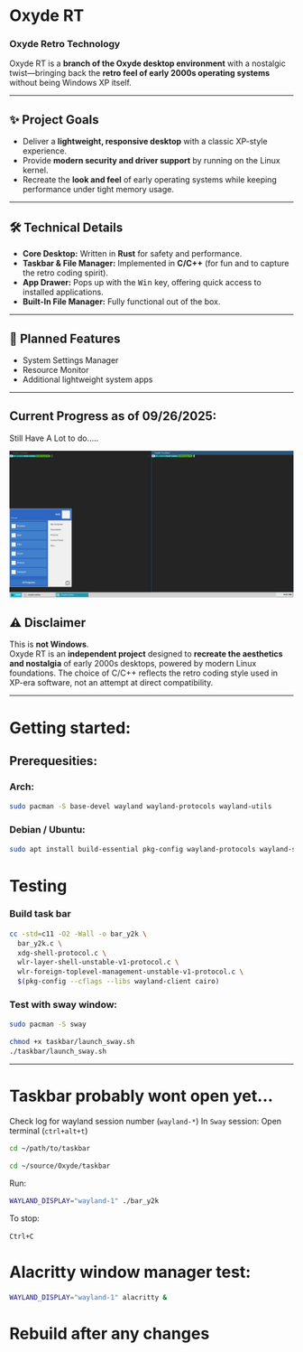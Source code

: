 # Oxyde RT  
### Oxyde Retro Technology  

Oxyde RT is a **branch of the Oxyde desktop environment** with a nostalgic twist—bringing back the **retro feel of early 2000s operating systems** without being Windows XP itself.  

---

## ✨ Project Goals
- Deliver a **lightweight, responsive desktop** with a classic XP-style experience.  
- Provide **modern security and driver support** by running on the Linux kernel.  
- Recreate the **look and feel** of early operating systems while keeping performance under tight memory usage.  

---

## 🛠️ Technical Details
- **Core Desktop:** Written in **Rust** for safety and performance.  
- **Taskbar & File Manager:** Implemented in **C/C++** (for fun and to capture the retro coding spirit).  
- **App Drawer:** Pops up with the <kbd>Win</kbd> key, offering quick access to installed applications.  
- **Built-In File Manager:** Fully functional out of the box.  

---

## 📅 Planned Features
- System Settings Manager  
- Resource Monitor  
- Additional lightweight system apps  

---

## Current Progress as of 09/26/2025:
Still Have A Lot to do.....

![Screenshot](assets/progress.png)

## ⚠️ Disclaimer
This is **not Windows**.  
Oxyde RT is an **independent project** designed to **recreate the aesthetics and nostalgia** of early 2000s desktops, powered by modern Linux foundations. The choice of C/C++ reflects the retro coding style used in XP-era software, not an attempt at direct compatibility.

---

# Getting started:

## Prerequesities:

### Arch:

```bash
sudo pacman -S base-devel wayland wayland-protocols wayland-utils
```

### Debian / Ubuntu:

```bash
sudo apt install build-essential pkg-config wayland-protocols wayland-scanner libwayland-dev
```

# Testing

### Build task bar

```bash
cc -std=c11 -O2 -Wall -o bar_y2k \
  bar_y2k.c \
  xdg-shell-protocol.c \
  wlr-layer-shell-unstable-v1-protocol.c \
  wlr-foreign-toplevel-management-unstable-v1-protocol.c \
  $(pkg-config --cflags --libs wayland-client cairo)
```

### Test with sway window:

```bash
sudo pacman -S sway
```

```bash
chmod +x taskbar/launch_sway.sh
./taskbar/launch_sway.sh  
```

---

# Taskbar probably wont open yet...

Check log for wayland session number (`wayland-*`)
In `Sway` session:
   Open terminal (`ctrl+alt+t`)

   ```bash
   cd ~/path/to/taskbar
   ```

   ```bash
   cd ~/source/Oxyde/taskbar
   ```

   Run:

   ```bash
   WAYLAND_DISPLAY="wayland-1" ./bar_y2k
   ```

   To stop:

   `Ctrl+C`

 # Alacritty window manager test:

   ```bash
   WAYLAND_DISPLAY="wayland-1" alacritty &
   ```

# Rebuild after any changes
